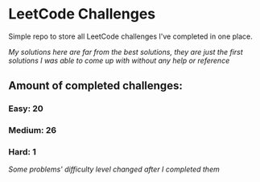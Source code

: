 
# LeetCode Challenges

Simple repo to store all LeetCode challenges I've completed in one place.

<i>My solutions here are far from the best solutions, they are just the first solutions I was able to come up with without any help or reference</i>

## Amount of completed challenges:

### Easy: 20

### Medium: 26

### Hard: 1

<i>Some problems' difficulty level changed after I completed them</i>
